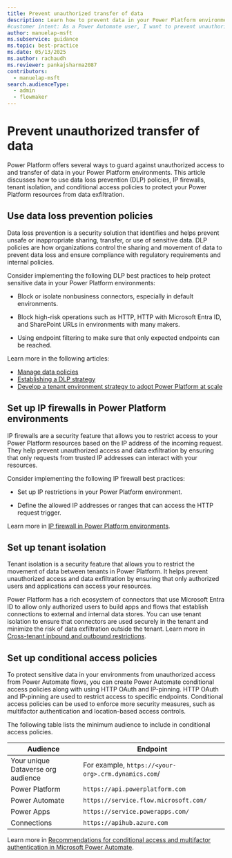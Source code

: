 ```yaml
---
title: Prevent unauthorized transfer of data
description: Learn how to prevent data in your Power Platform environments from being transferred to an external system without authorization.
#customer intent: As a Power Automate user, I want to prevent unauthorized access to data so that I can ensure the security of my Power Platform resources.
author: manuelap-msft
ms.subservice: guidance
ms.topic: best-practice
ms.date: 05/13/2025
ms.author: rachaudh
ms.reviewer: pankajsharma2087
contributors:
  - manuelap-msft
search.audienceType:
  - admin
  - flowmaker
---
```


# Prevent unauthorized transfer of data

Power Platform offers several ways to guard against unauthorized access to and transfer of data in your Power Platform environments. This article discusses how to use data loss prevention (DLP) policies, IP firewalls, tenant isolation, and conditional access policies to protect your Power Platform resources from data exfiltration.

## Use data loss prevention policies

Data loss prevention is a security solution that identifies and helps prevent unsafe or inappropriate sharing, transfer, or use of sensitive data. DLP policies are how organizations control the sharing and movement of data to prevent data loss and ensure compliance with regulatory requirements and internal policies.

Consider implementing the following DLP best practices to help protect sensitive data in your Power Platform environments:

- Block or isolate nonbusiness connectors, especially in default environments.

- Block high-risk operations such as HTTP, HTTP with Microsoft Entra ID, and SharePoint URLs in environments with many makers.

- Using endpoint filtering to make sure that only expected endpoints can be reached.

Learn more in the following articles:

- [Manage data policies](/power-platform/admin/prevent-data-loss)
- [Establishing a DLP strategy](/power-platform/guidance/adoption/dlp-strategy)
- [Develop a tenant environment strategy to adopt Power Platform at scale](/power-platform/guidance/white-papers/environment-strategy)

## Set up IP firewalls in Power Platform environments

IP firewalls are a security feature that allows you to restrict access to your Power Platform resources based on the IP address of the incoming request. They help prevent unauthorized access and data exfiltration by ensuring that only requests from trusted IP addresses can interact with your resources.

Consider implementing the following IP firewall best practices:

- Set up IP restrictions in your Power Platform environment.

- Define the allowed IP addresses or ranges that can access the HTTP request trigger.

Learn more in [IP firewall in Power Platform environments](/power-platform/admin/ip-firewall).

## Set up tenant isolation

Tenant isolation is a security feature that allows you to restrict the movement of data between tenants in Power Platform. It helps prevent unauthorized access and data exfiltration by ensuring that only authorized users and applications can access your resources.

Power Platform has a rich ecosystem of connectors that use Microsoft Entra ID to allow only authorized users to build apps and flows that establish connections to external and internal data stores. You can use tenant isolation to ensure that connectors are used securely in the tenant and minimize the risk of data exfiltration outside the tenant. Learn more in [Cross-tenant inbound and outbound restrictions](/power-platform/admin/cross-tenant-restrictions).

## Set up conditional access policies

To protect sensitive data in your environments from unauthorized access from Power Automate flows, you can create Power Automate conditional access policies along with using HTTP OAuth and IP-pinning. HTTP OAuth and IP-pinning are used to restrict access to specific endpoints. Conditional access policies can be used to enforce more security measures, such as multifactor authentication and location-based access controls.

The following table lists the minimum audience to include in conditional access policies.

| Audience | Endpoint |
| --- | --- |
| Your unique Dataverse org audience | For example, `https://<your-org>.crm.dynamics.com`/ |
| Power Platform | `https://api.powerplatform.com` |
| Power Automate | `https://service.flow.microsoft.com/` |
| Power Apps | `https://service.powerapps.com/` |
| Connections | `https://apihub.azure.com` |

Learn more in [Recommendations for conditional access and multifactor authentication in Microsoft Power Automate](/troubleshoot/power-platform/power-automate/administration/conditional-access-and-multi-factor-authentication-in-flow).
